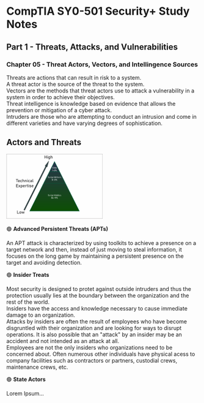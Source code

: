 # CompTIA SY0-501 Security+ Study Notes

## Part 1 - Threats, Attacks, and Vulnerabilities  
### Chapter 05 - Threat Actors, Vectors, and Intellingence Sources

Threats are actions that can result in risk to a system.  
A threat actor is the source of the threat to the system.  
Vectors are the methods that threat actors use to attack a vulnerability in a system in order to achieve their objectives.  
Threat intelligence is knowledge based on evidence that allows the prevention or mitigation of a cyber attack.  
Intruders are those who are attempting to conduct an intrusion and come in different varieties and have varying degrees of sophistication.  

## **Actors and Threats** 

<img src="https://raw.githubusercontent.com/DelfinoRT/CompTIA-Sec-SY0-601-In-Depth-Study-Notes/main/Part%201%20-%20Threads%2C%20Attacks%2C%20and%20Vulnerabilities/Distribution%20of%20attacker%20skill%20levels.png" width="50%" title="Intro Card" alt="Intro Card">

🟢 **Advanced Persistent Threats (APTs)**  

An APT attack is characterized by using toolkits to achieve a presence on a target network and then, instead of just moving to steal information, it focuses on the long game by maintaining a persistent presence on the target and avoiding detection.  

🟢 **Insider Treats**  

Most security is designed to protet against outside intruders and thus the protection usually lies at the boundary between the organization and the rest of the world.  
Insiders have the access and knowledge necessary to cause immediate damage to an organization.  
Attacks by insiders are often the result of employees who have become disgruntled with their organization and are looking for ways to disrupt operations. It is also possible that an "attack" by an insider may be an accident and not intended as an attack at all.  
Employees are not the only insiders who organizations need to be concerned about. Often numerous other individuals have physical acess to company facilities such as contractors or partners, custodial crews, maintenance crews, etc.  

🟢 **State Actors**  

Lorem Ipsum...
